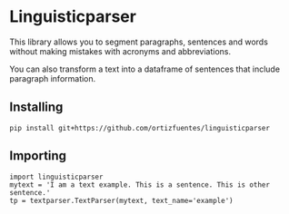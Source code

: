 # Linguisticparser

This library allows you to segment paragraphs, sentences and words without making mistakes with acronyms and abbreviations.

You can also transform a text into a dataframe of sentences that include paragraph information.


## Installing

```
pip install git+https://github.com/ortizfuentes/linguisticparser
```

## Importing

```
import linguisticparser
mytext = 'I am a text example. This is a sentence. This is other sentence.'
tp = textparser.TextParser(mytext, text_name='example')
```

## 

